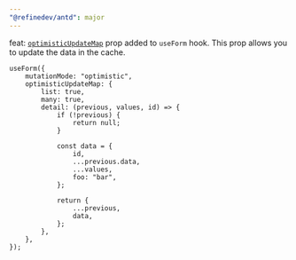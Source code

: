 ```yaml
---
"@refinedev/antd": major
---
```


feat: [`optimisticUpdateMap`](https://refine.dev/docs/api-reference/core/hooks/data/useUpdate/#optimisticupdatemap) prop added to `useForm` hook. This prop allows you to update the data in the cache.

```tsx
useForm({
    mutationMode: "optimistic",
    optimisticUpdateMap: {
        list: true,
        many: true,
        detail: (previous, values, id) => {
            if (!previous) {
                return null;
            }

            const data = {
                id,
                ...previous.data,
                ...values,
                foo: "bar",
            };

            return {
                ...previous,
                data,
            };
        },
    },
});
```
